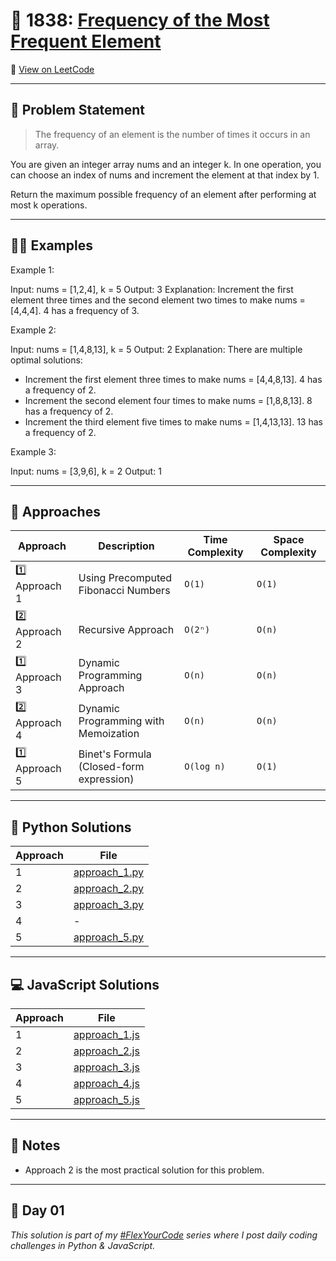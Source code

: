 # 🚀 1838: [Frequency of the Most Frequent Element](https://leetcode.com/problems/frequency-of-the-most-frequent-element/description/)

🔗 [View on LeetCode](https://leetcode.com/problems/frequency-of-the-most-frequent-element/description/)

---

## 🧠 Problem Statement

> The frequency of an element is the number of times it occurs in an array.

You are given an integer array nums and an integer k. In one operation, you can choose an index of nums and increment the element at that index by 1.

Return the maximum possible frequency of an element after performing at most k operations.

---

## 🤦‍♀️ Examples
Example 1:

Input: nums = [1,2,4], k = 5
Output: 3
Explanation: Increment the first element three times and the second element two times to make nums = [4,4,4].
4 has a frequency of 3.

Example 2:

Input: nums = [1,4,8,13], k = 5
Output: 2
Explanation: There are multiple optimal solutions:
- Increment the first element three times to make nums = [4,4,8,13]. 4 has a frequency of 2.
- Increment the second element four times to make nums = [1,8,8,13]. 8 has a frequency of 2.
- Increment the third element five times to make nums = [1,4,13,13]. 13 has a frequency of 2.

Example 3:

Input: nums = [3,9,6], k = 2
Output: 1
 
---
<!-- ## ✅ Constraints

- Input: ...
- Output: ...
- Time Limit: ...
- Space Limit: ...

--- -->

## 🧩 Approaches

| Approach         | Description                       | Time Complexity | Space Complexity |
| ---------------- | --------------------------------- | --------------- | ---------------- |
| 1️⃣ Approach 1 | Using Precomputed Fibonacci Numbers | `O(1)`      | `O(1)`       |
| 2️⃣ Approach 2 | Recursive Approach     | `O(2ⁿ)`      | `O(n)`       |
| 1️⃣ Approach 3 | Dynamic Programming Approach | `O(n)`      | `O(n)`       |
| 2️⃣ Approach 4 | Dynamic Programming with Memoization     | `O(n)`      | `O(n)`       |
| 1️⃣ Approach 5 | Binet's Formula (Closed-form expression) | `O(log n)`      | `O(1)`       |

---

## 🐍 Python Solutions

| Approach | File                               |
| -------- | ---------------------------------- |
| 1    | [approach_1.py](python/approach_1.py) |
| 2    | [approach_2.py](python/approach_2.py) |
| 3    | [approach_3.py](python/approach_3.py) |
| 4    | - |
| 5    | [approach_5.py](python/approach_5.py) |


---

## 💻 JavaScript Solutions

| Approach | File                                   |
| -------- | -------------------------------------- |
| 1    | [approach_1.js](javascript/approach_1.js) |
| 2    | [approach_2.js](javascript/approach_2.js) |
| 3    | [approach_3.js](javascript/approach_3.js) |
| 4    | [approach_4.js](javascript/approach_4.js) |
| 5    | [approach_5.js](javascript/approach_5.js) |

---

## 📝 Notes

- Approach 2 is the most practical solution for this problem. 

---

## 📅 Day 01

_This solution is part of my [#FlexYourCode](https://www.instagram.com/yourpage/) series where I post daily coding challenges in Python & JavaScript._
